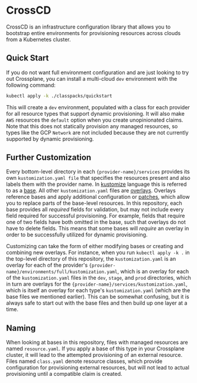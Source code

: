 # CrossCD

CrossCD is an infrastructure configuration library that allows you to bootstrap
entire environments for provisioning resources across clouds from a Kubernetes
cluster.

## Quick Start

If you do not want full environment configuration and are just looking to try
out Crossplane, you can install a multi-cloud `dev` environment with the
following command:

```bash
kubectl apply -k ./classpacks/quickstart
```

This will create a `dev` environment, populated with a class for each provider
for all resource types that support dynamic provisioning. It will also make
`AWS` resources the `default` option when you create unopinionated claims. Note
that this does not statically provision any managed resources, so types like the
GCP `Network` are not included because they are not currently supported by
dynamic provisioning.

## Further Customization

Every bottom-level directory in each `{provider-name}/services` provides its own
`kustomization.yaml file` that specifies the resources present and also labels
them with the provider name. In [kustomize] language this is referred to as a
[base]. All other `kustomization.yaml` files are [overlays]. Overlays reference
bases and apply additional configuration or [patches], which allow you to
replace parts of the base-level resources. In this repository, each base
provides all *required* fields for validation, but may not include every field
required for successful provisioning. For example, fields that require one of
two fields have both omitted in the base, such that overlays do not have to
delete fields. This means that some bases will *require* an overlay in order to
be successfully utilized for dynamic provisioning.

Customizing can take the form of either modifying bases or creating and
combining new overlays. For instance, when you run `kubectl apply -k .` in the
top-level directory of this repository, the `kustomization.yaml` is an overlay
for each of the provider's
`{provider-name}/environments/full/kustomization.yaml`, which is an overlay for
each of the `kustomization.yaml` files in the `dev`, `stage`, and `prod`
directories, which in turn are overlays for the
`{provider-name}/services/kustomization.yaml`, which is itself an overlay for
each type's `kustomization.yaml` (which are the base files we mentioned
earlier). This can be somewhat confusing, but it is always safe to start out
with the base files and then build up one layer at a time.

## Naming

When looking at bases in this repository, files with managed resources are named
`resource.yaml`. If you apply a base of this type in your Crossplane cluster, it
will lead to the attempted provisioning of an external resource. Files named
`class.yaml` denote resource classes, which provide configuration for
provisioning external resources, but will not lead to actual provisioning until
a compatible claim is created.

<!-- Named Links -->
[kustomize]: https://github.com/kubernetes-sigs/kustomize
[base]: https://github.com/kubernetes-sigs/kustomize/blob/master/docs/glossary.md#base
[overlays]: https://github.com/kubernetes-sigs/kustomize/blob/master/docs/glossary.md#overlay
[patches]: https://github.com/kubernetes-sigs/kustomize/blob/master/docs/glossary.md#patch